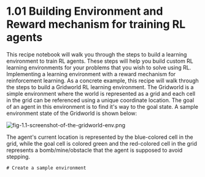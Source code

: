 # 1.01 Building Environment and Reward mechanism for training RL agents

This recipe notebook will walk you through the steps to build a learning environment to train RL agents. These steps will help you build custom RL learning environments for your problems that you wish to solve using RL. Implementing a learning environment with a reward mechanism for reinforcement learning. As a concrete example, this recipe will walk through the steps to build a Gridworld RL learning environment. The Gridworld is a simple environment where the world is represented as a grid and each cell in the grid can be referenced using a unique coordinate location. The goal of an agent in this environment is to find it's way to the goal state. A sample environment state of the Gridworld is shown below:

![fig-1.1-screenshot-of-the-gridworld-env.png](attachment:fig-1.1-screenshot-of-the-gridworld-env.png)

The agent's current location is represented by the blue-colored cell in the grid, while the goal cell is colored green and the red-colored cell in the grid represents a bomb/mine/obstacle that the agent is supposed to avoid stepping.

```{.python .input  n=3}
# Create a sample environment
```

```{.python .input}

```
